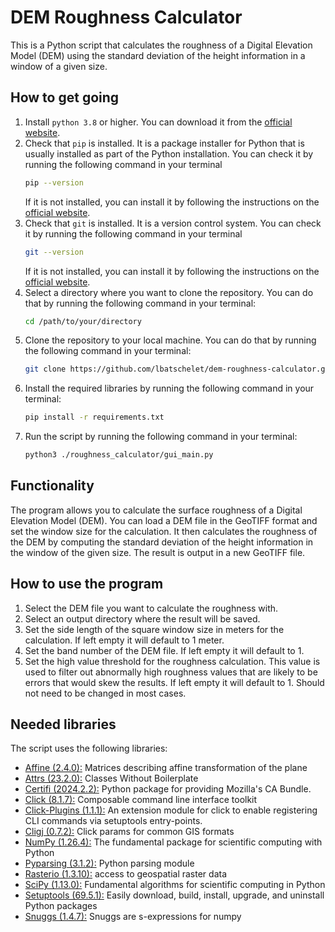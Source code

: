 # DEM Roughness Calculator

This is a Python script that calculates the roughness of a Digital Elevation Model (DEM) using
the standard deviation of the height information in a window of a given size.

## How to get going

1. Install `python 3.8` or higher.
   You can download it from the [official website](https://www.python.org/downloads/).
2. Check that `pip` is installed. It is a package installer for Python that is usually installed as part of the Python 
   installation. You can check it by running the following command in your terminal
   ```bash
   pip --version
   ```
   If it is not installed, you can install it by following the instructions on the 
   [official website](https://pip.pypa.io/en/stable/installation/).
3. Check that `git` is installed. It is a version control system.
   You can check it by running the following command in your terminal
   ```bash
   git --version
   ```
   If it is not installed, you can install it by following the instructions on the 
   [official website](https://git-scm.com/book/en/v2/Getting-Started-Installing-Git).
4. Select a directory where you want to clone the repository.
   You can do that by running the following command in your terminal:
      ```bash
      cd /path/to/your/directory
      ```
5. Clone the repository to your local machine.
   You can do that by running the following command in your terminal:
   ```bash
   git clone https://github.com/lbatschelet/dem-roughness-calculator.git
   ```
6. Install the required libraries by running the following command in your terminal:
   ```bash
   pip install -r requirements.txt
   ```
7. Run the script by running the following command in your terminal:
   ```bash
   python3 ./roughness_calculator/gui_main.py
   ```
   
## Functionality

The program allows you to calculate the surface roughness of a Digital Elevation Model (DEM).
You can load a DEM file in the GeoTIFF format and set the window size for the calculation. It then calculates
the roughness of the DEM by computing the standard deviation of the height information in the window of the given size.
The result is output in a new GeoTIFF file.

## How to use the program

1. Select the DEM file you want to calculate the roughness with.
2. Select an output directory where the result will be saved.
3. Set the side length of the square window size in meters for the calculation.
   If left empty it will default to 1 meter.
4. Set the band number of the DEM file.
   If left empty it will default to 1.
5. Set the high value threshold for the roughness calculation. This value is used to filter out abnormally high 
   roughness values that are likely to be errors that would skew the results. 
   If left empty it will default to 1. Should not need to be changed in most cases.


## Needed libraries

The script uses the following libraries:

- [Affine (2.4.0):](https://pypi.org/project/affine/) Matrices describing affine transformation of the plane
- [Attrs (23.2.0):](https://www.attrs.org/en/stable/) Classes Without Boilerplate
- [Certifi (2024.2.2):](https://pypi.org/project/certifi/) Python package for providing Mozilla's CA Bundle.
- [Click (8.1.7):](https://click.palletsprojects.com/en/8.0.x/) Composable command line interface toolkit
- [Click-Plugins (1.1.1):](https://pypi.org/project/click-plugins/) An extension module for click to enable registering
  CLI commands via setuptools entry-points.
- [Cligj (0.7.2):](https://pypi.org/project/cligj/) Click params for common GIS formats
- [NumPy (1.26.4):](https://numpy.org/) The fundamental package for scientific computing with Python
- [Pyparsing (3.1.2):](https://pypi.org/project/pyparsing/) Python parsing module
- [Rasterio (1.3.10):](https://rasterio.readthedocs.io/en/latest/) access to geospatial raster data
- [SciPy (1.13.0):](https://www.scipy.org/) Fundamental algorithms for scientific computing in Python
- [Setuptools (69.5.1):](https://pypi.org/project/setuptools/) Easily download, build, install, upgrade, and 
  uninstall Python packages
- [Snuggs (1.4.7):](https://pypi.org/project/snuggs/) Snuggs are s-expressions for numpy